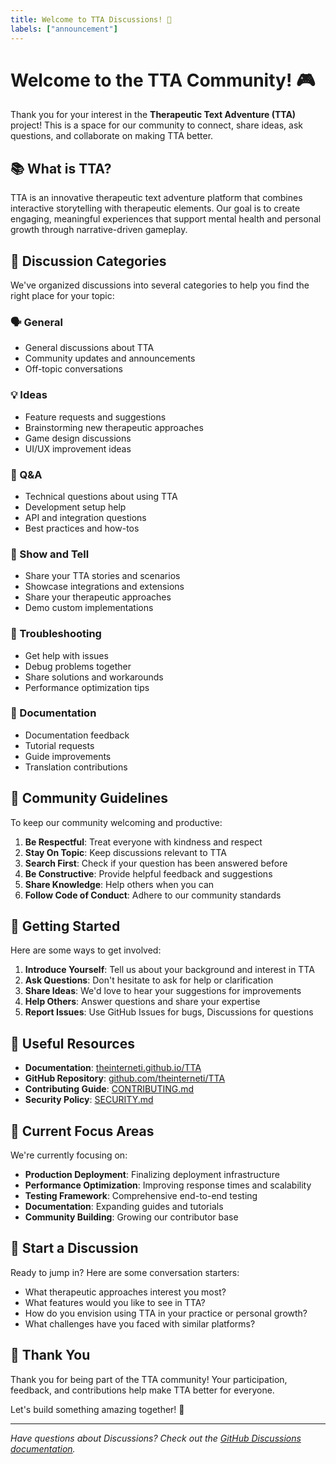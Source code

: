 ```yaml
---
title: Welcome to TTA Discussions! 👋
labels: ["announcement"]
---
```


# Welcome to the TTA Community! 🎮

Thank you for your interest in the **Therapeutic Text Adventure (TTA)** project! This is a space for our community to connect, share ideas, ask questions, and collaborate on making TTA better.

## 📚 What is TTA?

TTA is an innovative therapeutic text adventure platform that combines interactive storytelling with therapeutic elements. Our goal is to create engaging, meaningful experiences that support mental health and personal growth through narrative-driven gameplay.

## 💬 Discussion Categories

We've organized discussions into several categories to help you find the right place for your topic:

### 🗣️ General
- General discussions about TTA
- Community updates and announcements
- Off-topic conversations

### 💡 Ideas
- Feature requests and suggestions
- Brainstorming new therapeutic approaches
- Game design discussions
- UI/UX improvement ideas

### 🙏 Q&A
- Technical questions about using TTA
- Development setup help
- API and integration questions
- Best practices and how-tos

### 🎨 Show and Tell
- Share your TTA stories and scenarios
- Showcase integrations and extensions
- Share your therapeutic approaches
- Demo custom implementations

### 🐛 Troubleshooting
- Get help with issues
- Debug problems together
- Share solutions and workarounds
- Performance optimization tips

### 📖 Documentation
- Documentation feedback
- Tutorial requests
- Guide improvements
- Translation contributions

## 🤝 Community Guidelines

To keep our community welcoming and productive:

1. **Be Respectful**: Treat everyone with kindness and respect
2. **Stay On Topic**: Keep discussions relevant to TTA
3. **Search First**: Check if your question has been answered before
4. **Be Constructive**: Provide helpful feedback and suggestions
5. **Share Knowledge**: Help others when you can
6. **Follow Code of Conduct**: Adhere to our community standards

## 🚀 Getting Started

Here are some ways to get involved:

1. **Introduce Yourself**: Tell us about your background and interest in TTA
2. **Ask Questions**: Don't hesitate to ask for help or clarification
3. **Share Ideas**: We'd love to hear your suggestions for improvements
4. **Help Others**: Answer questions and share your expertise
5. **Report Issues**: Use GitHub Issues for bugs, Discussions for questions

## 📖 Useful Resources

- **Documentation**: [theinterneti.github.io/TTA](https://theinterneti.github.io/TTA)
- **GitHub Repository**: [github.com/theinterneti/TTA](https://github.com/theinterneti/TTA)
- **Contributing Guide**: [CONTRIBUTING.md](../CONTRIBUTING.md)
- **Security Policy**: [SECURITY.md](../SECURITY.md)

## 🎯 Current Focus Areas

We're currently focusing on:

- **Production Deployment**: Finalizing deployment infrastructure
- **Performance Optimization**: Improving response times and scalability
- **Testing Framework**: Comprehensive end-to-end testing
- **Documentation**: Expanding guides and tutorials
- **Community Building**: Growing our contributor base

## 💬 Start a Discussion

Ready to jump in? Here are some conversation starters:

- What therapeutic approaches interest you most?
- What features would you like to see in TTA?
- How do you envision using TTA in your practice or personal growth?
- What challenges have you faced with similar platforms?

## 🙏 Thank You

Thank you for being part of the TTA community! Your participation, feedback, and contributions help make TTA better for everyone.

Let's build something amazing together! 🚀

---

*Have questions about Discussions? Check out the [GitHub Discussions documentation](https://docs.github.com/en/discussions).*

